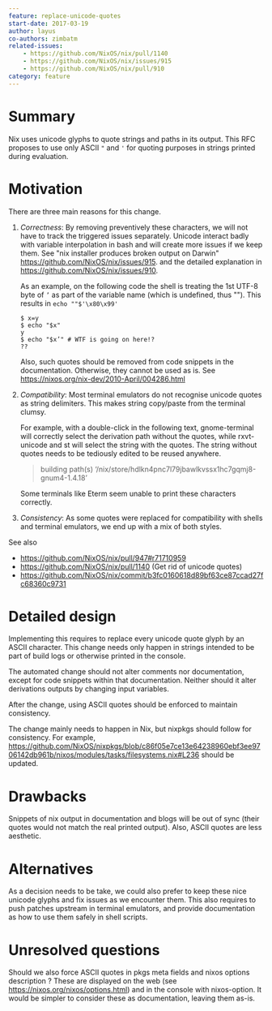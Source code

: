 ```yaml
---
feature: replace-unicode-quotes
start-date: 2017-03-19
author: layus
co-authors: zimbatm
related-issues:
    - https://github.com/NixOS/nix/pull/1140
    - https://github.com/NixOS/nix/issues/915
    - https://github.com/NixOS/nix/pull/910
category: feature
---
```


# Summary
[summary]: #summary

Nix uses unicode glyphs to quote strings and paths in its output.
This RFC proposes to use only ASCII `"` and `'` for quoting purposes in strings
printed during evaluation.

# Motivation
[motivation]: #motivation

There are three main reasons for this change.

1. _Correctness_: By removing preventively these characters, we will not have
   to track the triggered issues separately. Unicode interact badly with
   variable interpolation in bash and will create more issues if we keep them. 
   See "nix installer produces broken output on Darwin"
   https://github.com/NixOS/nix/issues/915.
   and the detailed explanation in https://github.com/NixOS/nix/issues/910.

   As an example, on the following code the shell is treating the 1st UTF-8
   byte of `’` as part of the variable name (which is undefined, thus "").
   This results in `echo ""$'\x80\x99'`

       $ x=y
       $ echo "$x"
       y
       $ echo "$x’" # WTF is going on here!?
       ??

   Also, such quotes should be removed from code snippets in the documentation.
   Otherwise, they cannot be used as is. See
   https://nixos.org/nix-dev/2010-April/004286.html

2. _Compatibility_: Most terminal emulators do not recognise unicode quotes as
   string delimiters. This makes string copy/paste from the terminal clumsy.

   For example, with a double-click in the following text, gnome-terminal will
   correctly select the derivation path without the quotes, while rxvt-unicode
   and st will select the string with the quotes. The string without quotes
   needs to be tediously edited to be reused anywhere.

   > building path(s) ‘/nix/store/hdlkn4pnc7l79jbawlkvssx1hc7gqmj8-gnum4-1.4.18’

   Some terminals like Eterm seem unable to print these characters correctly.

3. _Consistency_: As some quotes were replaced for compatibility with shells and
   terminal emulators, we end up with a mix of both styles.

See also
 - https://github.com/NixOS/nix/pull/947#r71710959
 - https://github.com/NixOS/nix/pull/1140 (Get rid of unicode quotes)
 - https://github.com/NixOS/nix/commit/b3fc0160618d89bf63ce87ccad27fc68360c9731

# Detailed design
[design]: #detailed-design

Implementing this requires to replace every unicode quote glyph by an ASCII
character. This change needs only happen in strings intended to be part of
build logs or otherwise printed in the console.

The automated change should not alter comments nor documentation, except for
code snippets within that documentation. Neither should it alter derivations
outputs by changing input variables.

After the change, using ASCII quotes should be enforced to maintain consistency.

The change mainly needs to happen in Nix, but nixpkgs should follow for consistency.
For example, https://github.com/NixOS/nixpkgs/blob/c86f05e7ce13e64238960ebf3ee9706142db961b/nixos/modules/tasks/filesystems.nix#L236 should be updated.

# Drawbacks
[drawbacks]: #drawbacks

Snippets of nix output in documentation and blogs will be out of sync (their
quotes would not match the real printed output).
Also, ASCII quotes are less aesthetic.

# Alternatives
[alternatives]: #alternatives

As a decision needs to be take, we could also prefer to keep these nice unicode
glyphs and fix issues as we encounter them.
This also requires to push patches upstream in terminal emulators, and provide
documentation as how to use them safely in shell scripts.

# Unresolved questions
[unresolved]: #unresolved-questions

Should we also force ASCII quotes in pkgs meta fields and nixos options description ?
These are displayed on the web (see https://nixos.org/nixos/options.html) and in the console
with nixos-option.
It would be simpler to consider these as documentation, leaving them as-is.


